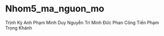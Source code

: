# Nhom5_ma_nguon_mo
Trịnh Kỳ Anh 
Phạm Minh Duy 
Nguyễn Trí Minh Đức
Phan Công Tiến
Phạm Trọng Khánh
